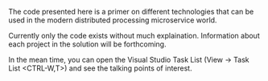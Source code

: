 The code presented here is a primer on different technologies that can be used in the modern distributed processing microservice world.

Currently only the code exists without much explaination. Information about each project in the solution will be forthcoming.

In the mean time, you can open the Visual Studio Task List  (View -> Task List  <CTRL-W,T>) and see the talking points of interest.
